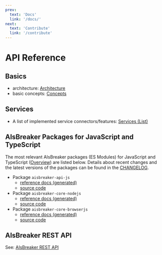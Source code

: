 ```yaml
---
prev:
  text: 'Docs'
  link: '/docs/'
next:
  text: 'Contribute'
  link: '/contribute'
---
```


<!--Reference-->
API Reference
=============

Basics
------
* architecture: [Architecture](/docs/architecture)
* basic concepts: [Concepts](/docs/concepts)


Services
--------
* A list of implemented service connectors/features: [Services (List)](/docs/services)


AIsBreaker Packages for JavaScript and TypeScript
-------------------------------------------------
The most relevant AIsBreaker packages (ES Modules) for JavaScript and TypeScript ([Overview](/docs/aisbreaker-api-js/aisbreaker-packages)) are listed below. Details about recent changes and the latest versions of the packages can be found in the [CHANGELOG](https://github.com/aisbreaker/aisbreaker-js/blob/main/CHANGELOG.md).

- Package `aisbreaker-api-js`
  - [reference docs (generated)](/reference/aisbreaker-api-js/README)
  - [source code](https://github.com/aisbreaker/aisbreaker-js/tree/develop/packages/aisbreaker-api-js/)
- Package `aisbreaker-core-nodejs`
  - [reference docs (generated)](/reference/aisbreaker-core-nodejs/README)
  - [source code](https://github.com/aisbreaker/aisbreaker-js/tree/develop/packages/aisbreaker-core-nodejs/)
- Package `aisbreaker-core-browserjs`
  - [reference docs (generated)](/reference/aisbreaker-core-browserjs/README)
  - [source code](https://github.com/aisbreaker/aisbreaker-js/tree/develop/packages/aisbreaker-core-browserjs/)




AIsBreaker REST API
-------------------
See: [AIsBreaker REST API](../docs/aisbreaker-rest-api)
